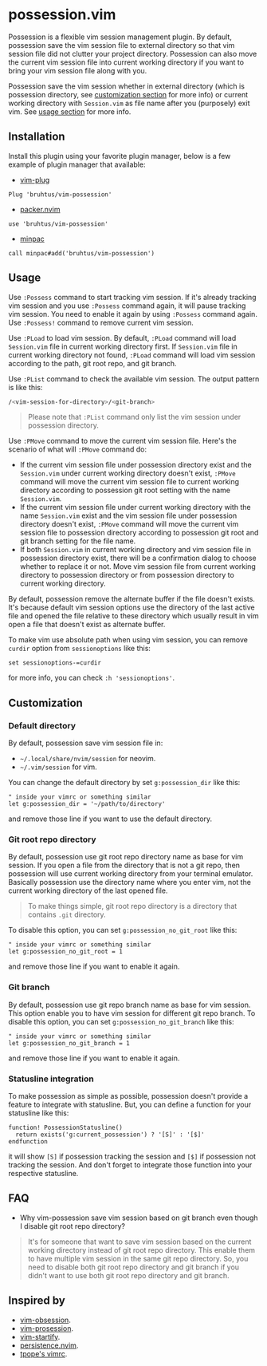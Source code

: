 # possession.vim

Possession is a flexible vim session management plugin. By default, possession save the vim session file to external directory so that vim session file did not clutter your project directory. Possession can also move the current vim session file into current working directory if you want to bring your vim session file along with you.

Possession save the vim session whether in external directory (which is possession directory, see [customization section](#customization) for more info) or current working directory with `Session.vim` as file name after you (purposely) exit vim. See [usage section](#usage) for more info.

## Installation

Install this plugin using your favorite plugin manager, below is a few example of plugin manager that available:
- [vim-plug](https://github.com/junegunn/vim-plug)
```vim
Plug 'bruhtus/vim-possession'
```
- [packer.nvim](https://github.com/wbthomason/packer.nvim)
```vim
use 'bruhtus/vim-possession'
```
- [minpac](https://github.com/k-takata/minpac)
```vim
call minpac#add('bruhtus/vim-possession')
```

## Usage

Use `:Possess` command to start tracking vim session. If it's already tracking vim session and you use `:Possess` command again, it will pause tracking vim session. You need to enable it again by using `:Possess` command again. Use `:Possess!` command to remove current vim session.

Use `:PLoad` to load vim session. By default, `:PLoad` command will load `Session.vim` file in current working directory first. If `Session.vim` file in current working directory not found, `:PLoad` command will load vim session according to the path, git root repo, and git branch.

Use `:PList` command to check the available vim session. The output pattern is like this:
```sh
/<vim-session-for-directory>/<git-branch>
```

> Please note that `:PList` command only list the vim session under possession directory.

Use `:PMove` command to move the current vim session file. Here's the scenario of what will `:PMove` command do:
- If the current vim session file under possession directory exist and the `Session.vim` under current working directory doesn't exist, `:PMove` command will move the current vim session file to current working directory according to possession git root setting with the name `Session.vim`.
- If the current vim session file under current working directory with the name `Session.vim` exist and the vim session file under possession directory doesn't exist, `:PMove` command will move the current vim session file to possession directory according to possession git root and git branch setting for the file name.
- If both `Session.vim` in current working directory and vim session file in possession directory exist, there will be a confirmation dialog to choose whether to replace it or not. Move vim session file from current working directory to possession directory or from possession directory to current working directory.

By default, possession remove the alternate buffer if the file doesn't exists. It's because default vim session options use the directory of the last active file and opened the file relative to these directory which usually result in vim open a file that doesn't exist as alternate buffer.

To make vim use absolute path when using vim session, you can remove `curdir` option from `sessionoptions` like this:
```vim
set sessionoptions-=curdir
```
for more info, you can check `:h 'sessionoptions'`.

## Customization

### Default directory

By default, possession save vim session file in:
- `~/.local/share/nvim/session` for neovim.
- `~/.vim/session` for vim.

You can change the default directory by set `g:possession_dir` like this:
```vim
" inside your vimrc or something similar
let g:possession_dir = '~/path/to/directory'
```
and remove those line if you want to use the default directory.

### Git root repo directory

By default, possession use git root repo directory name as base for vim session. If you open a file from the directory that is not a git repo, then possession will use current working directory from your terminal emulator. Basically possession use the directory name where you enter vim, not the current working directory of the last opened file.

> To make things simple, git root repo directory is a directory that contains `.git` directory.

To disable this option, you can set `g:possession_no_git_root` like this:
```vim
" inside your vimrc or something similar
let g:possession_no_git_root = 1
```
and remove those line if you want to enable it again.

### Git branch

By default, possession use git repo branch name as base for vim session. This option enable you to have vim session for different git repo branch. To disable this option, you can set `g:possession_no_git_branch` like this:
```vim
" inside your vimrc or something similar
let g:possession_no_git_branch = 1
```
and remove those line if you want to enable it again.

### Statusline integration

To make possession as simple as possible, possession doesn't provide a feature to integrate with statusline. But, you can define a function for your statusline like this:
```vim
function! PossessionStatusline()
  return exists('g:current_possession') ? '[S]' : '[$]'
endfunction
```
it will show `[S]` if possession tracking the session and `[$]` if possession not tracking the session. And don't forget to integrate those function into your respective statusline.

## FAQ

- Why vim-possession save vim session based on git branch even though I disable git root repo directory?

> It's for someone that want to save vim session based on the current working directory instead of git root repo directory. This enable them to have multiple vim session in the same git repo directory. So, you need to disable both git root repo directory and git branch if you didn't want to use both git root repo directory and git branch.

## Inspired by

- [vim-obsession](https://github.com/tpope/vim-obsession).
- [vim-prosession](https://github.com/dhruvasagar/vim-prosession).
- [vim-startify](https://github.com/mhinz/vim-startify).
- [persistence.nvim](https://github.com/folke/persistence.nvim).
- [tpope's vimrc](https://github.com/tpope/tpope/blob/964a173278f9ef556e76d4e778347745fba92e0b/.vimrc#L493-L496).
